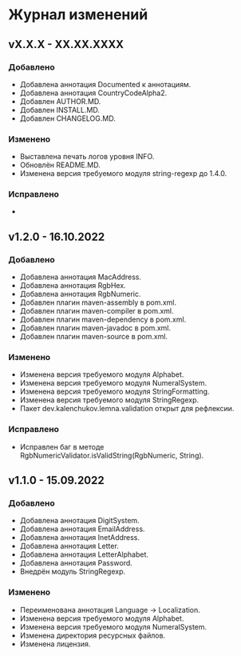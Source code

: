 # Журнал изменений

## vX.X.X - XX.XX.XXXX

### Добавлено
* Добавлена аннотация Documented к аннотациям.
* Добавлена аннотация CountryCodeAlpha2.
* Добавлен AUTHOR.MD.
* Добавлен INSTALL.MD.
* Добавлен CHANGELOG.MD.

### Изменено
* Выставлена печать логов уровня INFO.
* Обновлён README.MD.
* Изменена версия требуемого модуля string-regexp до 1.4.0.

### Исправлено
*

## v1.2.0 - 16.10.2022

### Добавлено
* Добавлена аннотация MacAddress.
* Добавлена аннотация RgbHex.
* Добавлена аннотация RgbNumeric.
* Добавлен плагин maven-assembly в pom.xml.
* Добавлен плагин maven-compiler в pom.xml.
* Добавлен плагин maven-dependency в pom.xml.
* Добавлен плагин maven-javadoc в pom.xml.
* Добавлен плагин maven-source в pom.xml.

### Изменено
* Изменена версия требуемого модуля Alphabet.
* Изменена версия требуемого модуля NumeralSystem.
* Изменена версия требуемого модуля StringFormatting.
* Изменена версия требуемого модуля StringRegexp.
* Пакет dev.kalenchukov.lemna.validation открыт для рефлексии.

### Исправлено
* Исправлен баг в методе RgbNumericValidator.isValidString(RgbNumeric, String).

## v1.1.0 - 15.09.2022

### Добавлено
* Добавлена аннотация DigitSystem.
* Добавлена аннотация EmailAddress.
* Добавлена аннотация InetAddress.
* Добавлена аннотация Letter.
* Добавлена аннотация LetterAlphabet.
* Добавлена аннотация Password.
* Внедрён модуль StringRegexp.

### Изменено
* Переименована аннотация Language -> Localization.
* Изменена версия требуемого модуля Alphabet.
* Изменена версия требуемого модуля NumeralSystem.
* Изменена директория ресурсных файлов.
* Изменена лицензия.
